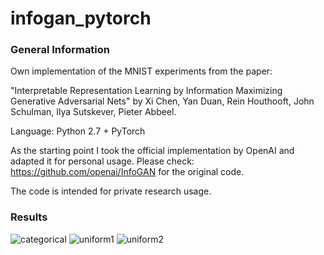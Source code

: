 # infogan_pytorch

### General Information
Own implementation of the MNIST experiments from the paper: 

"Interpretable Representation Learning by Information Maximizing Generative Adversarial Nets"
by Xi Chen, Yan Duan, Rein Houthooft, John Schulman, Ilya Sutskever, Pieter Abbeel.

Language: Python 2.7 + PyTorch

As the starting point I took the official implementation by OpenAI and adapted it for personal usage.
Please check:
https://github.com/openai/InfoGAN
for the original code. 

The code is intended for private research usage.


### Results
![categorical](https://github.com/etikhonc/infogan_pytorch/tree/master/fig/image_0_Categorical_epoch_049_it_450.png "c1")
![uniform1](https://github.com/etikhonc/infogan_pytorch/tree/master/fig/image_1_Uniform_epoch_049_it_450.png "c2")
![uniform2](https://github.com/etikhonc/infogan_pytorch/tree/master/fig/image_2_Uniform_epoch_049_it_450.png "c3")

 







